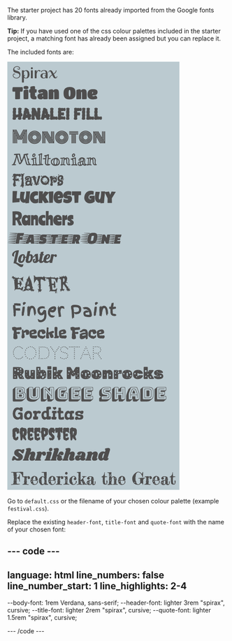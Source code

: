 The starter project has 20 fonts already imported from the Google fonts library. 

**Tip:** If you have used one of the css colour palettes included in the starter project, a matching font has already been assigned but you can replace it. 

The included fonts are: 

![](images/font-list.png)

Go to `default.css` or the filename of your chosen colour palette (example `festival.css`). 

Replace the existing `header-font`, `title-font` and `quote-font` with the name of your chosen font:

--- code ---
---
language: html
line_numbers: false
line_number_start: 1
line_highlights: 2-4
---
  --body-font: 1rem Verdana, sans-serif;
  --header-font: lighter 3rem "spirax", cursive;
  --title-font: lighter 2rem "spirax", cursive;
  --quote-font: lighter 1.5rem "spirax", cursive;

--- /code ---
  
